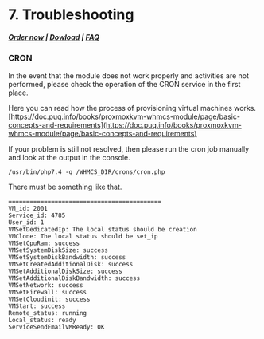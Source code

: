 # 7. Troubleshooting

#####  [Order now](https://puqcloud.com/index.php?rp=/store/whmcs-module-proxmox-kvm) | [Dowload](https://download.puqcloud.com/WHMCS/servers/PUQ_WHMCS-Proxmox-KVM/) | [FAQ](https://faq.puqcloud.com/)

### CRON

In the event that the module does not work properly and activities are not performed, please check the operation of the CRON service in the first place.

Here you can read how the process of provisioning virtual machines works.  
[https://doc.puq.info/books/proxmoxkvm-whmcs-module/page/basic-concepts-and-requirements](https://doc.puq.info/books/proxmoxkvm-whmcs-module/page/basic-concepts-and-requirements)

If your problem is still not resolved, then please run the cron job manually and look at the output in the console.

```shell
/usr/bin/php7.4 -q /WHMCS_DIR/crons/cron.php
```

There must be something like that.

```shell
===========================================
VM_id: 2001
Service_id: 4785
User_id: 1
VMSetDedicatedIp: The local status should be creation
VMClone: The local status should be set_ip
VMSetCpuRam: success
VMSetSystemDiskSize: success
VMSetSystemDiskBandwidth: success
VMSetCreatedAdditionalDisk: success
VMSetAdditionalDiskSize: success
VMSetAdditionalDiskBandwidth: success
VMSetNetwork: success
VMSetFirewall: success
VMSetCloudinit: success
VMStart: success
Remote_status: running
Local_status: ready
ServiceSendEmailVMReady: OK
```
